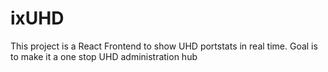 # ixUHD
This project is a React Frontend to show UHD portstats in real time. Goal is to make it a one stop UHD administration hub
